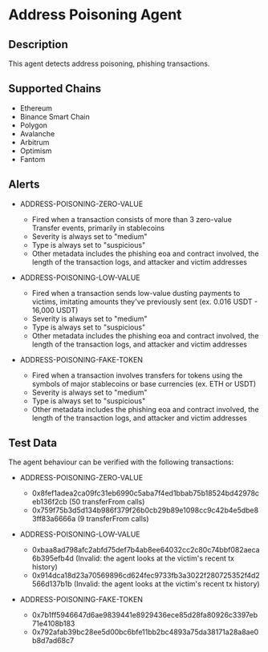 # Address Poisoning Agent

## Description

This agent detects address poisoning, phishing transactions.

## Supported Chains

- Ethereum
- Binance Smart Chain
- Polygon
- Avalanche
- Arbitrum
- Optimism
- Fantom

## Alerts

- ADDRESS-POISONING-ZERO-VALUE
  - Fired when a transaction consists of more than 3 zero-value Transfer events, primarily in stablecoins
  - Severity is always set to "medium"
  - Type is always set to "suspicious"
  - Other metadata includes the phishing eoa and contract involved, the length of the transaction logs, and attacker and victim addresses

- ADDRESS-POISONING-LOW-VALUE
  - Fired when a transaction sends low-value dusting payments to victims, imitating amounts they've previously sent (ex. 0.016 USDT - 16,000 USDT)
  - Severity is always set to "medium"
  - Type is always set to "suspicious"
  - Other metadata includes the phishing eoa and contract involved, the length of the transaction logs, and attacker and victim addresses

- ADDRESS-POISONING-FAKE-TOKEN
  - Fired when a transaction involves transfers for tokens using the symbols of major stablecoins or base currencies (ex. ETH or USDT)
  - Severity is always set to "medium"
  - Type is always set to "suspicious"
  - Other metadata includes the phishing eoa and contract involved, the length of the transaction logs, and attacker and victim addresses

## Test Data

The agent behaviour can be verified with the following transactions:

- ADDRESS-POISONING-ZERO-VALUE
  - 0x8fef1adea2ca09fc31eb6990c5aba7f4ed1bbab75b18524bd42978ceb136f2cb (50 transferFrom calls)
  - 0x759f75b3d5d134b986f379f26b0cb29b89e1098cc9c42b4e5dbe83ff83a6666a (9 transferFrom calls)

- ADDRESS-POISONING-LOW-VALUE
  - 0xbaa8ad798afc2abfd75def7b4ab8ee64032cc2c80c74bbf082aeca6b395efb4d (Invalid: the agent looks at the victim's recent tx history)
  - 0x914dca18d23a70569896cd624fec9733fb3a3022f280725352f4d2566d137b1b (Invalid: the agent looks at the victim's recent tx history)

- ADDRESS-POISONING-FAKE-TOKEN
  - 0x7b1ff5946647d6ae9839441e8929436ece85d28fa80926c3397eb71e4108b183
  - 0x792afab39bc28ee5d00bc6bfe11bb2bc4893a75da38171a28a8ae0b8d7ad68c7